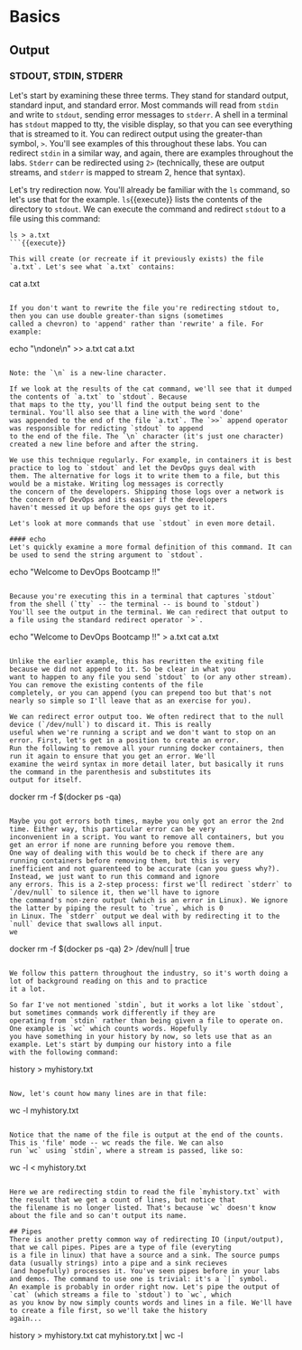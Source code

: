 # Basics

## Output

### STDOUT, STDIN, STDERR

Let's start by examining these three terms. They stand for standard output, standard input, and standard error. Most commands
will read from `stdin` and write to `stdout`, sending error messages to `stderr`. A shell in a terminal has `stdout` mapped
to tty, the visible display, so that you can see everything that is streamed to it. You can redirect output using the 
greater-than symbol, `>`. You'll see examples of this throughout these labs. You can redirect `stdin` in a similar way, and
again, there are examples throughout the labs. `Stderr` can be redirected using `2>` (technically, these are output streams, 
and `stderr` is mapped to stream 2, hence that syntax).

Let's try redirection now. You'll already be familiar with the `ls` command, so let's use that for the example. `ls`{{execute}}
lists the contents of the directory to `stdout`. We can execute the command and redirect `stdout` to a file using this command:

```
ls > a.txt
```{{execute}}

This will create (or recreate if it previously exists) the file `a.txt`. Let's see what `a.txt` contains:

```
cat a.txt
```{{execute}}

If you don't want to rewrite the file you're redirecting stdout to, then you can use double greater-than signs (sometimes
called a chevron) to 'append' rather than 'rewrite' a file. For example:

```
echo "\ndone\n" >> a.txt
cat a.txt
```{{execute}}

Note: the `\n` is a new-line character. 

If we look at the results of the cat command, we'll see that it dumped the contents of `a.txt` to `stdout`. Because
that maps to the tty, you'll find the output being sent to the terminal. You'll also see that a line with the word 'done'
was appended to the end of the file `a.txt`. The `>>` append operator was responsible for redicting `stdout` to append
to the end of the file. The `\n` character (it's just one character) created a new line before and after the string. 

We use this technique regularly. For example, in containers it is best practice to log to `stdout` and let the DevOps guys deal with 
them. The alternative for logs it to write them to a file, but this would be a mistake. Writing log messages is correctly
the concern of the developers. Shipping those logs over a network is the concern of DevOps and its easier if the developers
haven't messed it up before the ops guys get to it.  

Let's look at more commands that use `stdout` in even more detail.

#### echo
Let's quickly examine a more formal definition of this command. It can be used to send the string argument to `stdout`. 

```
echo "Welcome to DevOps Bootcamp !!"
```{{execute}}

Because you're executing this in a terminal that captures `stdout` from the shell (`tty` -- the terminal -- is bound to `stdout`)
You'll see the output in the terminal. We can redirect that output to a file using the standard redirect operator `>`.

```
echo "Welcome to DevOps Bootcamp !!" > a.txt
cat a.txt
```{{execute}}

Unlike the earlier example, this has rewritten the exiting file because we did not append to it. So be clear in what you 
want to happen to any file you send `stdout` to (or any other stream). You can remove the existing contents of the file
completely, or you can append (you can prepend too but that's not nearly so simple so I'll leave that as an exercise for you). 

We can redirect error output too. We often redirect that to the null device (`/dev/null`) to discard it. This is really
useful when we're running a script and we don't want to stop on an error. First, let's get in a position to create an error. 
Run the following to remove all your running docker containers, then run it again to ensure that you get an error. We'll
examine the weird syntax in more detail later, but basically it runs the command in the parenthesis and substitutes its 
output for itself.

```
docker rm -f $(docker ps -qa)
```{{execute}}

Maybe you got errors both times, maybe you only got an error the 2nd time. Either way, this particular error can be very
inconvenient in a script. You want to remove all containers, but you get an error if none are running before you remove them.
One way of dealing with this would be to check if there are any running containers before removing them, but this is very
inefficient and not guarenteed to be accurate (can you guess why?). Instead, we just want to run this command and ignore
any errors. This is a 2-step process: first we'll redirect `stderr` to `/dev/null` to silence it, then we'll have to ignore
the command's non-zero output (which is an error in Linux). We ignore the latter by piping the result to `true`, which is 0 
in Linux. The `stderr` output we deal with by redirecting it to the `null` device that swallows all input.
we 

```
docker rm -f $(docker ps -qa) 2> /dev/null | true
```{{execute}}

We follow this pattern throughout the industry, so it's worth doing a lot of background reading on this and to practice 
it a lot.

So far I've not mentioned `stdin`, but it works a lot like `stdout`, but sometimes commands work differently if they are 
operating from `stdin` rather than being given a file to operate on. One example is `wc` which counts words. Hopefully 
you have something in your history by now, so lets use that as an example. Let's start by dumping our history into a file 
with the following command:

```
history > myhistory.txt
```{{execute}} 

Now, let's count how many lines are in that file:

```
wc -l myhistory.txt
```{{execute}}

Notice that the name of the file is output at the end of the counts. This is 'file' mode -- wc reads the file. We can also
run `wc` using `stdin`, where a stream is passed, like so:

```
wc -l < myhistory.txt
```{{execute}}

Here we are redirecting stdin to read the file `myhistory.txt` with the result that we get a count of lines, but notice that 
the filename is no longer listed. That's because `wc` doesn't know about the file and so can't output its name.

## Pipes
There is another pretty common way of redirecting IO (input/output), that we call pipes. Pipes are a type of file (everyting
is a file in linux) that have a source and a sink. The source pumps data (usually strings) into a pipe and a sink recieves
(and hopefully) processes it. You've seen pipes before in your labs and demos. The command to use one is trivial: it's a `|` symbol.
An example is probably in order right now. Let's pipe the output of `cat` (which streams a file to `stdout`) to `wc`, which 
as you know by now simply counts words and lines in a file. We'll have to create a file first, so we'll take the history 
again...

```
history > myhistory.txt
cat myhistory.txt | wc -l
```{{execute}}